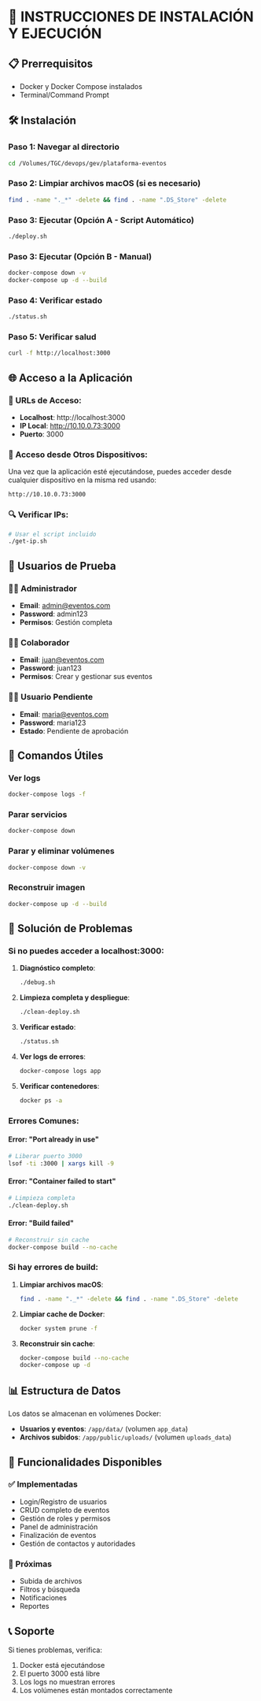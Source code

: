 # 🚀 INSTRUCCIONES DE INSTALACIÓN Y EJECUCIÓN

## 📋 Prerrequisitos
- Docker y Docker Compose instalados
- Terminal/Command Prompt

## 🛠️ Instalación

### Paso 1: Navegar al directorio
```bash
cd /Volumes/TGC/devops/gev/plataforma-eventos
```

### Paso 2: Limpiar archivos macOS (si es necesario)
```bash
find . -name "._*" -delete && find . -name ".DS_Store" -delete
```

### Paso 3: Ejecutar (Opción A - Script Automático)
```bash
./deploy.sh
```

### Paso 3: Ejecutar (Opción B - Manual)
```bash
docker-compose down -v
docker-compose up -d --build
```

### Paso 4: Verificar estado
```bash
./status.sh
```

### Paso 5: Verificar salud
```bash
curl -f http://localhost:3000
```

## 🌐 Acceso a la Aplicación

### 📍 URLs de Acceso:
- **Localhost**: http://localhost:3000
- **IP Local**: http://10.10.0.73:3000
- **Puerto**: 3000

### 📱 Acceso desde Otros Dispositivos:
Una vez que la aplicación esté ejecutándose, puedes acceder desde cualquier dispositivo en la misma red usando:
```
http://10.10.0.73:3000
```

### 🔍 Verificar IPs:
```bash
# Usar el script incluido
./get-ip.sh
```

## 👥 Usuarios de Prueba

### 👨‍💼 Administrador
- **Email**: admin@eventos.com
- **Password**: admin123
- **Permisos**: Gestión completa

### 👨‍🏫 Colaborador
- **Email**: juan@eventos.com
- **Password**: juan123
- **Permisos**: Crear y gestionar sus eventos

### 👩‍⚕️ Usuario Pendiente
- **Email**: maria@eventos.com
- **Password**: maria123
- **Estado**: Pendiente de aprobación

## 🔧 Comandos Útiles

### Ver logs
```bash
docker-compose logs -f
```

### Parar servicios
```bash
docker-compose down
```

### Parar y eliminar volúmenes
```bash
docker-compose down -v
```

### Reconstruir imagen
```bash
docker-compose up -d --build
```

## 🚨 Solución de Problemas

### Si no puedes acceder a localhost:3000:

1. **Diagnóstico completo**:
   ```bash
   ./debug.sh
   ```

2. **Limpieza completa y despliegue**:
   ```bash
   ./clean-deploy.sh
   ```

3. **Verificar estado**:
   ```bash
   ./status.sh
   ```

4. **Ver logs de errores**:
   ```bash
   docker-compose logs app
   ```

5. **Verificar contenedores**:
   ```bash
   docker ps -a
   ```

### Errores Comunes:

#### Error: "Port already in use"
```bash
# Liberar puerto 3000
lsof -ti :3000 | xargs kill -9
```

#### Error: "Container failed to start"
```bash
# Limpieza completa
./clean-deploy.sh
```

#### Error: "Build failed"
```bash
# Reconstruir sin cache
docker-compose build --no-cache
```

### Si hay errores de build:

1. **Limpiar archivos macOS**:
   ```bash
   find . -name "._*" -delete && find . -name ".DS_Store" -delete
   ```

2. **Limpiar cache de Docker**:
   ```bash
   docker system prune -f
   ```

3. **Reconstruir sin cache**:
   ```bash
   docker-compose build --no-cache
   docker-compose up -d
   ```

## 📊 Estructura de Datos

Los datos se almacenan en volúmenes Docker:
- **Usuarios y eventos**: `/app/data/` (volumen `app_data`)
- **Archivos subidos**: `/app/public/uploads/` (volumen `uploads_data`)

## 🎯 Funcionalidades Disponibles

### ✅ Implementadas
- Login/Registro de usuarios
- CRUD completo de eventos
- Gestión de roles y permisos
- Panel de administración
- Finalización de eventos
- Gestión de contactos y autoridades

### 🚧 Próximas
- Subida de archivos
- Filtros y búsqueda
- Notificaciones
- Reportes

## 📞 Soporte

Si tienes problemas, verifica:
1. Docker está ejecutándose
2. El puerto 3000 está libre
3. Los logs no muestran errores
4. Los volúmenes están montados correctamente
